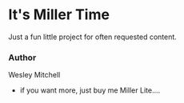 # It's Miller Time

Just a fun little project for often requested content. 

### Author

Wesley Mitchell

- if you want more, just buy me Miller Lite....